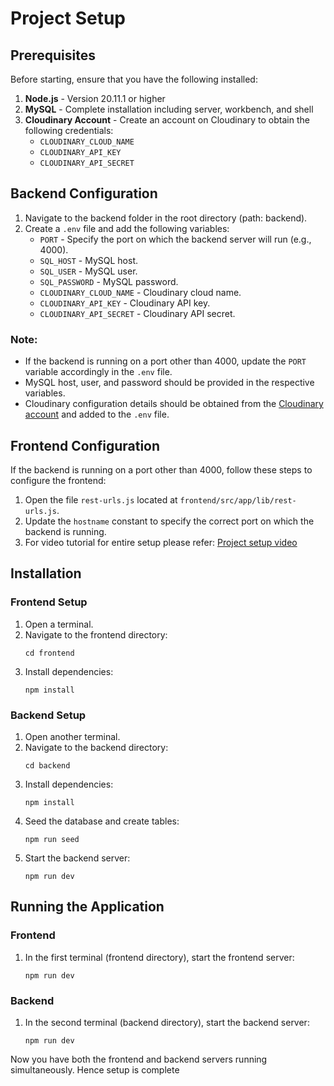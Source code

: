 # Project Setup

## Prerequisites

Before starting, ensure that you have the following installed:

1. **Node.js** - Version 20.11.1 or higher
2. **MySQL** - Complete installation including server, workbench, and shell
3. **Cloudinary Account** - Create an account on Cloudinary to obtain the following credentials:
    - `CLOUDINARY_CLOUD_NAME`
    - `CLOUDINARY_API_KEY`
    - `CLOUDINARY_API_SECRET`

## Backend Configuration

1. Navigate to the backend folder in the root directory (path: backend).
2. Create a `.env` file and add the following variables:
    - `PORT` - Specify the port on which the backend server will run (e.g., 4000).
    - `SQL_HOST` - MySQL host.
    - `SQL_USER` - MySQL user.
    - `SQL_PASSWORD` - MySQL password.
    - `CLOUDINARY_CLOUD_NAME` - Cloudinary cloud name.
    - `CLOUDINARY_API_KEY` - Cloudinary API key.
    - `CLOUDINARY_API_SECRET` - Cloudinary API secret.

### Note:
- If the backend is running on a port other than 4000, update the `PORT` variable accordingly in the `.env` file.
- MySQL host, user, and password should be provided in the respective variables.
- Cloudinary configuration details should be obtained from the [Cloudinary account](https://cloudinary.com/) and added to the `.env` file.

## Frontend Configuration

If the backend is running on a port other than 4000, follow these steps to configure the frontend:

1. Open the file `rest-urls.js` located at `frontend/src/app/lib/rest-urls.js`.
2. Update the `hostname` constant to specify the correct port on which the backend is running.
3. For video tutorial for entire setup please refer: [Project setup video](https://drive.google.com/file/d/1Z9y0ywte1E9PLy4RlCcs1FigRusKfkoW/view?usp=sharing)


## Installation

### Frontend Setup

1. Open a terminal.
2. Navigate to the frontend directory:
    ```
    cd frontend
    ```
3. Install dependencies:
    ```
    npm install
    ```

### Backend Setup

1. Open another terminal.
2. Navigate to the backend directory:
    ```
    cd backend
    ```
3. Install dependencies:
    ```
    npm install
    ```
4. Seed the database and create tables:
    ```
    npm run seed
    ```
5. Start the backend server:
    ```
    npm run dev
    ```

## Running the Application

### Frontend

1. In the first terminal (frontend directory), start the frontend server:
    ```
    npm run dev
    ```

### Backend

1. In the second terminal (backend directory), start the backend server:
    ```
    npm run dev
    ```

Now you have both the frontend and backend servers running simultaneously. Hence setup is complete


